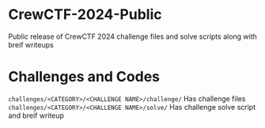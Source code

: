 # CrewCTF-2024-Public
Public release of CrewCTF 2024 challenge files and solve scripts along with breif writeups

# Challenges and Codes

`challenges/<CATEGORY>/<CHALLENGE NAME>/challenge/` Has challenge files 
`challenges/<CATEGORY>/<CHALLENGE NAME>/solve/` Has challenge solve script and breif writeup 
